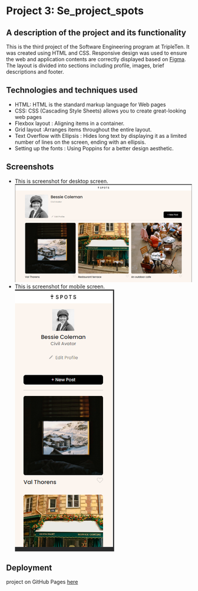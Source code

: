 # Project 3: Se_project_spots

## A description of the project and its functionality
This is the third project of the Software Engineering program at TripleTen. It was created using HTML and CSS.
Responsive design was used to ensure the web and application contents are correctly displayed based on [Figma](https://www.figma.com/design/BBNm2bC3lj8QQMHlnqRsga/Sprint-3-Project%3A-Spots?node-id=2-60&t=X76EN5Cqn0WdoqRy-0). The layout is divided into sections including profile, images, brief descriptions and footer.

## Technologies and techniques used
- HTML: HTML is the standard markup language for Web pages
- CSS: CSS (Cascading Style Sheets) allows you to create great-looking web pages
- Flexbox layout : Aligning items in a container.
- Grid layout :Arranges items throughout the entire layout.
- Text Overflow with Ellipsis : Hides long text by displaying it as a limited number of lines on the screen, ending with an ellipsis.
- Setting up the fonts : Using Poppins for a better design aesthetic.


## Screenshots
- This is screenshot for desktop screen. ![alt text](./images/demo/Screenshot_desktop.png)
- This is screenshot for mobile screen.![alt text](./images/demo/Screenshot_mobile.png)


## Deployment
project on GitHub Pages [here](https://github.com/sun4205/se_project_spots.git)